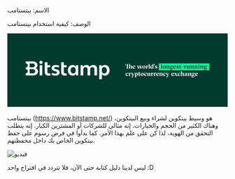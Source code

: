 الاسم: بيتستامب

الوصف: كيفية استخدام بيتستامب

![الغلاف](assets/cover.jpeg)

بيتستامب (https://www.bitstamp.net/) هو وسيط بيتكوين لشراء وبيع البيتكوين، وهناك الكثير من الحجم والخيارات. إنه مثالي للشركات أو المشترين الكبار. إنه يتطلب التحقق من الهوية، لذا كن على علم بهذا الأمر. كما بدأوا في فرض رسوم على حفظ بيتكوين الخاص بك داخل محفظتهم.

![فيديو](https://youtu.be/enL6T9J-LnQ)

ليس لدينا دليل كتابة حتى الآن، فلا تتردد في اقتراح واحد :D